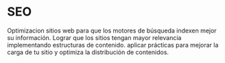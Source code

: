 # SEO

Optimizacion sitios web para que los motores de búsqueda indexen mejor su información. Lograr que los sitios tengan mayor relevancia implementando estructuras de contenido. aplicar prácticas para mejorar la carga de tu sitio y optimiza la distribución de contenidos.
